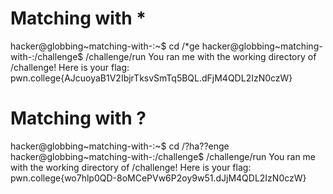 # Matching with *

hacker@globbing~matching-with-:~$ cd /*ge
hacker@globbing~matching-with-:/challenge$ /challenge/run
You ran me with the working directory of /challenge! Here is your flag:
pwn.college{AJcuoyaB1V2IbjrTksvSmTq5BQL.dFjM4QDL2IzN0czW}

# Matching with ?

hacker@globbing~matching-with-:~$ cd /?ha??enge
hacker@globbing~matching-with-:/challenge$ /challenge/run
You ran me with the working directory of /challenge! Here is your flag:
pwn.college{wo7hlp0QD-8oMCePVw6P2oy9w51.dJjM4QDL2IzN0czW}
